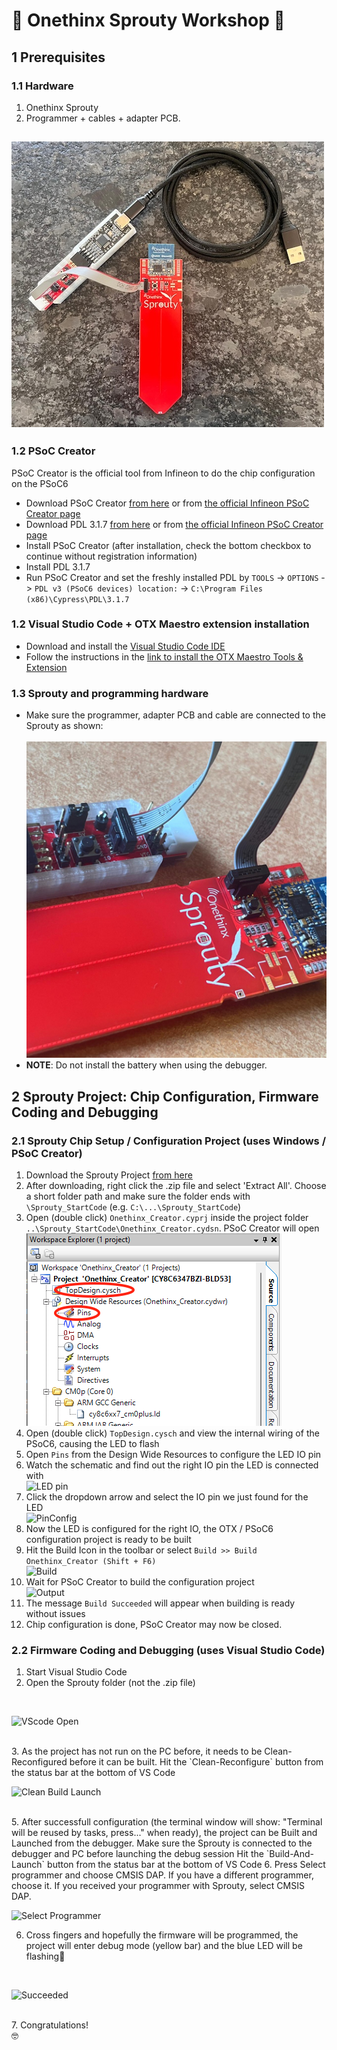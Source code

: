 # 🚀 Onethinx Sprouty Workshop 🚀

## 1 Prerequisites
### 1.1 Hardware
1. Onethinx Sprouty
1. Programmer + cables + adapter PCB.

![Sprouty parts needed](https://raw.githubusercontent.com/onethinx/Sprouty_Workshop/main/assets/img/Sprouty_need_500px.jpeg)
---
### 1.2 PSoC Creator
PSoC Creator is the official tool from Infineon to do the chip configuration on the PSoC6
  - Download PSoC Creator [from here](https://drive.google.com/drive/folders/17IZQReRqCk6mNGf5SMYcHy2We6gLfeac?usp=share_link) or from [the official Infineon PSoC Creator page](https://www.infineon.com/cms/en/design-support/tools/sdk/psoc-software/psoc-creator/)
  - Download PDL 3.1.7 [from here](https://drive.google.com/drive/folders/17IZQReRqCk6mNGf5SMYcHy2We6gLfeac?usp=share_link) or from [the official Infineon PSoC Creator page](https://softwaretools.infineon.com/tools/com.ifx.tb.tool.psocperipheraldriverlibrarypdl)
  - Install PSoC Creator (after installation, check the bottom checkbox to continue without registration information)
  - Install PDL 3.1.7
  - Run PSoC Creator and set the freshly installed PDL by `TOOLS` -> `OPTIONS` -> `PDL v3 (PSoC6 devices) location:` -> `C:\Program Files (x86)\Cypress\PDL\3.1.7`

### 1.2 Visual Studio Code + OTX Maestro extension installation
  - Download and install the [Visual Studio Code IDE](https://code.visualstudio.com)
  - Follow the instructions in the [link to install the OTX Maestro Tools & Extension](https://github.com/onethinx/OTX-Maestro/blob/main/README.md#installation)

### 1.3 Sprouty and programming hardware
  - Make sure the programmer, adapter PCB and cable are connected to the Sprouty as shown:<br><br>
![Sprouty, connection](https://github.com/onethinx/Sprouty_Workshop/blob/main/assets/img/Sprouty_Debugger.jpg)<br>
  - **NOTE**: Do not install the battery when using the debugger.

## 2 Sprouty Project: Chip Configuration, Firmware Coding and Debugging

### 2.1 Sprouty Chip Setup / Configuration Project (uses Windows / PSoC Creator)

1. Download the Sprouty Project [from here](https://github.com/onethinx/Workshop_29May2023/raw/main/Assets/Sprouty_StartCode.zip)
1. After downloading, right click the .zip file and select 'Extract All'. Choose a short folder path and make sure the folder ends with `\Sprouty_StartCode` (e.g. `C:\...\Sprouty_StartCode`)
1. Open (double click) `Onethinx_Creator.cyprj` inside the project folder `..\Sprouty_StartCode\Onethinx_Creator.cydsn`. PSoC Creator will open<br>
![PSoCCreator_WorkspaceExplorer](../assets/img/PSoCCreator_WorkspaceExplorer.png?raw=true)<br>
1. Open (double click) `TopDesign.cysch` and view the internal wiring of the PSoC6, causing the LED to flash
1. Open `Pins` from the Design Wide Resources to configure the LED IO pin
1. Watch the schematic and find out the right IO pin the LED is connected with<br>
![LED pin](https://github.com/onethinx/Workshop_29May2023/blob/main/Assets/LEDpin.png?raw=true)<br>
1. Click the dropdown arrow and select the IO pin we just found for the LED<br>
![PinConfig](https://github.com/onethinx/Workshop_29May2023/blob/main/Assets/PinConfig.png?raw=true)<br>
1. Now the LED is configured for the right IO, the OTX / PSoC6 configuration project is ready to be built
1. Hit the Build Icon in the toolbar or select `Build >> Build Onethinx_Creator (Shift + F6)`<br>
![Build](https://github.com/onethinx/Workshop_29May2023/blob/main/Assets/Build.png?raw=true)<br>
1. Wait for PSoC Creator to build the configuration project<br>
![Output](https://github.com/onethinx/Workshop_29May2023/blob/main/Assets/Output.png?raw=true)<br>
1. The message `Build Succeeded` will appear when building is ready without issues
1. Chip configuration is done, PSoC Creator may now be closed.

### 2.2 Firmware Coding and Debugging (uses Visual Studio Code)

1. Start Visual Studio Code
2. Open the Sprouty folder (not the .zip file)
<br>

![VScode Open](https://github.com/onethinx/Sprouty_Workshop_Introduction/blob/main/Assets/SelectingFolder.png)

<br>
3. As the project has not run on the PC before, it needs to be Clean-Reconfigured before it can be built. Hit the `Clean-Reconfigure` button from the status bar at the bottom of VS Code<br>

![Clean Build Launch](https://github.com/onethinx/Workshop_29May2023/blob/main/Assets/Clean_Build_Launch.png?raw=true)

<br>
5. After successfull configuration (the terminal window will show: "Terminal will be reused by tasks, press..." when ready), the project can be Built and Launched from the debugger. 
  Make sure the Sprouty is connected to the debugger and PC before launching the debug session
  Hit the `Build-And-Launch` button from the status bar at the bottom of VS Code
6. Press Select programmer and choose CMSIS DAP. If you have a different programmer, choose it. If you received your programmer with Sprouty, select CMSIS DAP.
   
![Select Programmer](https://github.com/onethinx/Sprouty_Workshop_Introduction/blob/main/Assets/SelectingProgrammer.png?raw=true)

6. Cross fingers and hopefully the firmware will be programmed, the project will enter debug mode (yellow bar) and the blue LED will be flashing🎉
 <br>

![Succeeded](https://github.com/onethinx/Workshop_29May2023/blob/main/Assets/Succeeded.gif?raw=true)

<br>
7. Congratulations!<br>🤓
